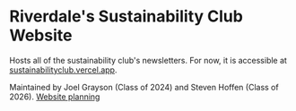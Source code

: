 # Riverdale's Sustainability Club Website

Hosts all of the sustainability club's newsletters. For now, it is accessible at [sustainabilityclub.vercel.app](https://sustainabilityclub.vercel.app).

Maintained by Joel Grayson (Class of 2024) and Steven Hoffen (Class of 2026).
[Website planning](https://docs.google.com/document/d/1E_kPpLmuVq38iPMSP4hA84OgEp7OWdlS2d7yut-2jkE/edit)

